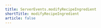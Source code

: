 ```yaml
---
title: ServerEvents.modifyRecipeIngredient
shortTitle: modifyRecipeIngredient
article: false
---
```


